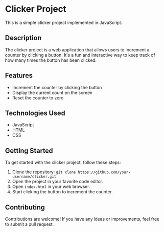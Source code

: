 # Clicker Project

This is a simple clicker project implemented in JavaScript.

## Description

The clicker project is a web application that allows users to increment a counter by clicking a button. It's a fun and interactive way to keep track of how many times the button has been clicked.

## Features

- Increment the counter by clicking the button
- Display the current count on the screen
- Reset the counter to zero

## Technologies Used

- JavaScript
- HTML
- CSS

## Getting Started

To get started with the clicker project, follow these steps:

1. Clone the repository: `git clone https://github.com/your-username/clicker.git`
2. Open the project in your favorite code editor.
3. Open `index.html` in your web browser.
4. Start clicking the button to increment the counter.

## Contributing

Contributions are welcome! If you have any ideas or improvements, feel free to submit a pull request.


